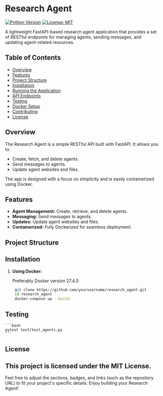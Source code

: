 # Research Agent

[![Python Version](https://img.shields.io/badge/python-3.11-blue.svg)](https://www.python.org/)
[![License: MIT](https://img.shields.io/badge/License-MIT-yellow.svg)](https://opensource.org/licenses/MIT)

A lightweight FastAPI-based research agent application that provides a set of RESTful endpoints for managing agents, sending messages, and updating agent-related resources.

## Table of Contents

- [Overview](#overview)
- [Features](#features)
- [Project Structure](#project-structure)
- [Installation](#installation)
- [Running the Application](#running-the-application)
- [API Endpoints](#api-endpoints)
- [Testing](#testing)
- [Docker Setup](#docker-setup)
- [Contributing](#contributing)
- [License](#license)

## Overview

The Research Agent is a simple RESTful API built with FastAPI. It allows you to:
- Create, fetch, and delete agents.
- Send messages to agents.
- Update agent websites and files.

The app is designed with a focus on simplicity and is easily containerized using Docker.

## Features

- **Agent Management:** Create, retrieve, and delete agents.
- **Messaging:** Send messages to agents.
- **Updates:** Update agent websites and files.
- **Containerized:** Fully Dockerized for seamless deployment.

## Project Structure


## Installation

1. **Using Docker:**

    Preferably Docker version 27.4.0

   ```bash
    git clone https://github.com/yourusername/research_agent.git
    cd research_agent
    docker-compose up --build
    ```

## Testing

    ```bash
    pytest test/test_agents.py
    ```
## License

This project is licensed under the MIT License.
---

Feel free to adjust the sections, badges, and links (such as the repository URL) to fit your project's specific details. Enjoy building your Research Agent!


